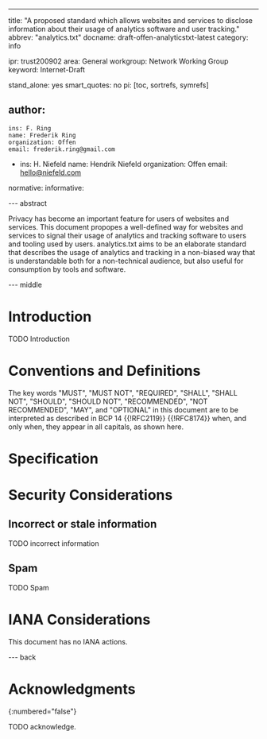 ---
title: "A proposed standard which allows websites and services to disclose information about their usage of analytics software and user tracking."
abbrev: "analytics.txt"
docname: draft-offen-analyticstxt-latest
category: info

ipr: trust200902
area: General
workgroup: Network Working Group
keyword: Internet-Draft

stand_alone: yes
smart_quotes: no
pi: [toc, sortrefs, symrefs]

author:
 -
    ins: F. Ring
    name: Frederik Ring
    organization: Offen
    email: frederik.ring@gmail.com
 -
    ins: H. Niefeld
    name: Hendrik Niefeld
    organization: Offen
    email: hello@niefeld.com

normative:
informative:



--- abstract

Privacy has become an important feature for users of websites and services. This document propopes a well-defined way for websites and services to signal their usage of analytics and tracking software to users and tooling used by users. analytics.txt aims to be an elaborate standard that describes the usage of analytics and tracking in a non-biased way that is understandable both for a non-technical audience, but also useful for consumption by tools and software.

--- middle

# Introduction

TODO Introduction

# Conventions and Definitions

The key words "MUST", "MUST NOT", "REQUIRED", "SHALL", "SHALL NOT", "SHOULD",
"SHOULD NOT", "RECOMMENDED", "NOT RECOMMENDED", "MAY", and "OPTIONAL" in this
document are to be interpreted as described in BCP 14 {{!RFC2119}} {{!RFC8174}}
when, and only when, they appear in all capitals, as shown here.

# Specification

# Security Considerations

## Incorrect or stale information

TODO incorrect information

## Spam

TODO Spam

# IANA Considerations

This document has no IANA actions.

--- back

# Acknowledgments
{:numbered="false"}

TODO acknowledge.
